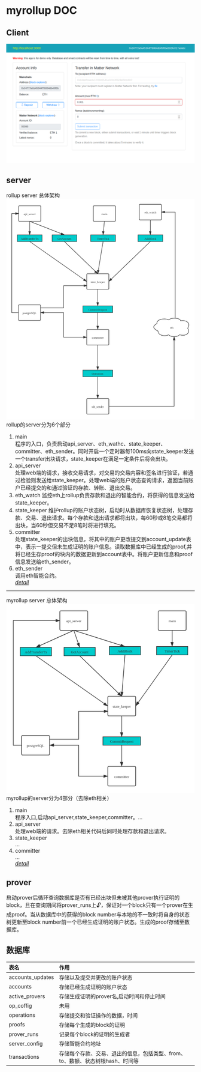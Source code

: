 # myrollup DOC
## Client
![myrollup](image/client_web.png)

## server
rollup server 总体架构
![rollup](image/rollup_server.png)
rollup的server分为6个部分  
1. main  
    程序的入口，负责启动api_server、eth_wathc、state_keeper、committer、eth_sender。同时开启一个定时器每100ms向state_keeper发送一个transfer出块请求，state_keeper在满足一定条件后将会出块。
2. api_server  
    处理web端的请求，接收交易请求，对交易的交易内容和签名进行验证，若通过检验则发送给state_keeper。处理web端的账户状态查询请求，返回当前账户已经提交的和通过验证的存款、转账、退出交易。
3. eth_watch
    监控eth上rollup负责存款和退出的智能合约，将获得的信息发送给state_keeper。
4. state_keeper
    维护rollup的账户状态树，启动时从数据库恢复状态树，处理存款、交易、退出请求。每个存款和退出请求都将出块，每60秒或8笔交易都将出块，当60秒但交易不足8笔时将进行填充。
5. committer  
    处理state_keeper的出块信息，将其中的账户更改提交到account_update表中，表示一提交但未生成证明的账户信息。读取数据库中已经生成的proof,并将已经生存proof的块内的数据更新到account表中。将账户更新信息和proof信息发送给eth_sender。
6. eth_sender  
    调用eth智能合约。  
*[detail](image/rollup_server_detail.png)*
---------------------------------------------------------------
myrollup server 总体架构
![myrollup](image/myrollup_server.png)
myrollup的server分为4部分（去除eth相关）  
1. main  
    程序入口,启动api_server,state_keeper,committer。...
2. api_server  
    处理web端的请求。去除eth相关代码后同时处理存款和退出请求。
3. state_keeper  
    ...
4. committer  
    ...  
*[detail](image/myrollup_server_detail.png)*

## prover
启动prover后循环查询数据库是否有已经出块但未被其他prover执行证明的block，且在查询期间将prover_runs上🔓，保证对一个block只有一个prover在生成proof。当从数据库中的获得的block number与本地的不一致时将自身的状态树更新至block number前一个已经生成证明的账户状态。生成的proof存储至数据库。
## 数据库
|表名|作用|
|:----|:----|
|accounts_updates|存储以及提交并更改的账户状态|
|accounts|存储已经生成证明的账户状态|
|active_provers|存储生成证明的prover名,启动时间和停止时间|
|op_coffig|未用|
|operations|存储提交和验证操作的数据，时间|
|proofs|存储每个生成的block的证明|
|prover_runs|记录每个block的证明的生成者|
|server_config|存储智能合约地址|
|transactions|存储每个存款、交易、退出的信息，包括类型、from、to、数额、状态树根hash、时间等|
